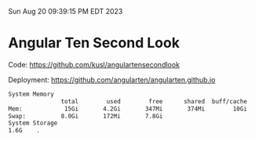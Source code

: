 Sun Aug 20 09:39:15 PM EDT 2023

# Angular Ten Second Look

Code: https://github.com/kusl/angulartensecondlook

Deployment: https://github.com/angularten/angularten.github.io

```bash
System Memory
               total        used        free      shared  buff/cache   available
Mem:            15Gi       4.2Gi       347Mi       374Mi        10Gi        10Gi
Swap:          8.0Gi       172Mi       7.8Gi
System Storage
1.6G	.
```
